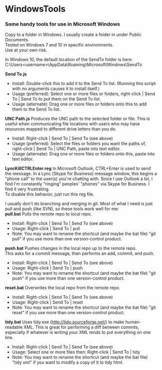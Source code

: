 WindowsTools
============

### Some handy tools for use in Microsoft Windows
Copy to a folder in Windows.  I usually create a folder in under Public Documents.  
Tested on Windows 7 and 10 in specific environments.  
Use at your own risk.  

In Windows 10, the default location of the SendTo folder is here:  C:\Users\<username>\AppData\Roaming\Microsoft\Windows\SendTo  

**Send To.js**
- Install:  Double-click this to add it to the Send To list.  (Running this script with no arguments causes it to install itself.)
- Usage (preferred):  Select one or more files or folders, right-click | Send To | Send To to put them on the Send To list.
- Usage (alternate):  Drag one or more files or folders onto this to add them to the Send To list.

**UNC Path.js**
Produces the UNC path to the selected folder or file.  This is useful when communicating file locations with users who may have resources mapped to different drive letters than you do.
- Install:  Right-click | Send To | Send To (see above)
- Usage (preferred):  Select the files or folders you want the paths of, right-click | Send To | UNC Path, paste into text editor.
- Usage (alternate):  Drag one or more files or folders onto this, paste into text editor.

**LyncKillCTRLEnter.reg**
In Microsoft Outlook, CTRL+Enter is used to send the message.  In a Lync (Skype for Business) message window, this begins a "phone call" to the user(s) you're chatting with.  Since I use Outlook a lot, I find I'm constantly "ringing" peoples' "phones" via Skype for Business.  I find it very frustrating.  
To disable this behavior, just run this reg file.

  
  

I usually don't do branching and merging in git.  Most of what I need is just pull and push (like SVN), so these tools work well for me:  
**pull.bat**
Pulls the remote repo to local repo.
- Install:  Right-click | Send To | Send To (see above)
- Usage:  Right-click | Send To | pull
- Note:  You may want to rename the shortcut (and maybe the bat file) "git pull" if you use more than one version-control product.

**push.bat**
Pushes changes in the local repo up to the remote repo.  
This asks for a commit message, then performs an add, commit, and push.  
- Install:  Right-click | Send To | Send To (see above)
- Usage:  Right-click | Send To | push
- Note:  You may want to rename the shortcut (and maybe the bat file) "git push" if you use more than one version-control product.

**reset.bat**
Overwrites the local repo from the remote repo.   
- Install:  Right-click | Send To | Send To (see above)
- Usage:  Right-click | Send To | reset
- Note:  You may want to rename the shortcut (and maybe the bat file) "git reset" if you use more than one version-control product.


**tidy.bat**
Uses tidy.exe (http://tidy.sourceforge.net/) to make human-readable XML.  This is great for performing a diff between commits, especially if whatever is writing your XML tends to put everything on one line.
- Install:  Right-click | Send To | Send To (see above)
- Usage:  Select one or more files then:  Right-click | Send To | tidy
- Note:  You may want to rename the shortcut (and maybe the bat file) "tidy xml" if you want to modify a copy of it to tidy html.


